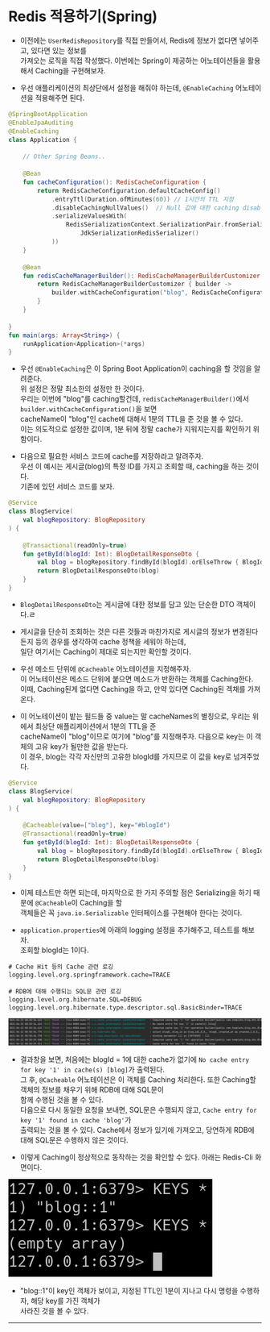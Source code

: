 # Redis 적용하기(Spring)

- 이전에는 `UserRedisRepository`를 직접 만들어서, Redis에 정보가 없다면 넣어주고, 있다면 있는 정보를  
  가져오는 로직을 직접 작성했다. 이번에는 Spring이 제공하는 어노테이션들을 활용해서 Caching을 구현해보자.

- 우선 애플리케이션의 최상단에서 설정을 해줘야 하는데, `@EnableCaching` 어노테이션을 적용해주면 된다.

```kt
@SpringBootApplication
@EnableJpaAuditing
@EnableCaching
class Application {

    // Other Spring Beans..

    @Bean
    fun cacheConfiguration(): RedisCacheConfiguration {
        return RedisCacheConfiguration.defaultCacheConfig()
            .entryTtl(Duration.ofMinutes(60)) // 1시간의 TTL 지정
            .disableCachingNullValues()  // Null 값에 대한 caching disable
            .serializeValuesWith(
                RedisSerializationContext.SerializationPair.fromSerializer(
                    JdkSerializationRedisSerializer()
            ))
    }

    @Bean
    fun redisCacheManagerBuilder(): RedisCacheManagerBuilderCustomizer {
        return RedisCacheManagerBuilderCustomizer { builder ->
            builder.withCacheConfiguration("blog", RedisCacheConfiguration.defaultCacheConfig().entryTtl(Duration.ofMinutes(1)))
        }
    }

}
fun main(args: Array<String>) {
    runApplication<Application>(*args)
}
```

- 우선 `@EnableCaching`은 이 Spring Boot Application이 caching을 할 것임을 알려준다.  
  위 설정은 정말 최소한의 설정만 한 것이다.  
  우리는 이번에 "blog"를 caching할건데, `redisCacheManagerBuilder()`에서 `builder.withCacheConfiguration()`을 보면  
  cacheName이 "blog"인 cache에 대해서 1분의 TTL을 준 것을 볼 수 있다.  
  이는 의도적으로 설정한 값이며, 1분 뒤에 정말 cache가 지워지는지를 확인하기 위함이다.

- 다음으로 필요한 서비스 코드에 cache를 저장하라고 알려주자.  
  우선 이 예시는 게시글(blog)의 특정 ID를 가지고 조회할 때, caching을 하는 것이다.  
  기존에 있던 서비스 코드를 보자.

```kt
@Service
class BlogService(
    val blogRepository: BlogRepository
) {

    @Transactional(readOnly=true)
    fun getById(blogId: Int): BlogDetailResponseDto {
        val blog = blogRepository.findById(blogId).orElseThrow { BlogIdNotFoundException() }
        return BlogDetailResponseDto(blog)
    }
}
```

- `BlogDetailResponseDto`는 게시글에 대한 정보를 담고 있는 단순한 DTO 객체이다.ㄹ
- 게시글을 단순히 조회하는 것은 다른 것들과 마찬가지로 게시글의 정보가 변경된다든지 등의 경우를 생각하여 cache 정책을 세워야 하는데,  
  일단 여기서는 Caching이 제대로 되는지만 확인할 것이다.

- 우선 메소드 단위에 `@Cacheable` 어노테이션을 지정해주자.  
  이 어노테이션은 메소드 단위에 붙으면 메소드가 반환하는 객체를 Caching한다.  
  이때, Caching된게 없다면 Caching을 하고, 만약 있다면 Caching된 겍채를 가져온다.

- 이 어노테이션이 밭는 필드들 중 value는 말 cacheNames의 별칭으로, 우리는 위에서 최상단 애플리케이션에서 1분의 TTL을 준  
  cacheName이 "blog"이므로 여기에 "blog"를 지정해주자. 다음으로 key는 이 객체의 고유 key가 될만한 값을 받는다.  
  이 경우, blog는 각각 자신만의 고유한 blogId를 가지므로 이 값을 key로 넘겨주었다.

```kt
@Service
class BlogService(
    val blogRepository: BlogRepository
) {

    @Cacheable(value=["blog"], key="#blogId")
    @Transactional(readOnly=true)
    fun getById(blogId: Int): BlogDetailResponseDto {
        val blog = blogRepository.findById(blogId).orElseThrow { BlogIdNotFoundException() }
        return BlogDetailResponseDto(blog)
    }
}
```

- 이제 테스트만 하면 되는데, 마지막으로 한 가지 주의할 점은 Serializing을 하기 때문에 `@Cacheable`이 Caching을 할  
  객체들은 꼭 `java.io.Serializable` 인터페이스를 구현해야 한다는 것이다.

- `application.properties`에 아래의 logging 설정을 추가해주고, 테스트를 해보자.  
  조회할 blogId는 1이다.

```properties
# Cache Hit 등의 Cache 관련 로깅
logging.level.org.springframework.cache=TRACE

# RDB에 대해 수행되는 SQL문 관련 로깅
logging.level.org.hibernate.SQL=DEBUG
logging.level.org.hibernate.type.descriptor.sql.BasicBinder=TRACE
```

![picture 1](../../../images/e438595399e2492d8fb74d01310319489d3b359cb26c1e5e99ac11c178bfb65d.png)

- 결과창을 보면, 처음에는 blogId = 1에 대한 cache가 없기에 `No cache entry for key '1' in cache(s) [blog]`가 출력된다.  
  그 후, `@Cacheable` 어노테이션은 이 객체를 Caching 처리한다. 또한 Caching할 객체의 정보를 채우기 위해 RDB에 대해 SQL문이  
  함께 수행된 것을 볼 수 있다.  
  다음으로 다시 동일한 요청을 보내면, SQL문은 수행되지 않고, `Cache entry for key '1' found in cache 'blog'`가  
  출력되는 것을 볼 수 있다. Cache에서 정보가 있기에 가져오고, 당연하게 RDB에 대해 SQL문은 수행하지 않은 것이다.

- 이렇게 Caching이 정상적으로 동작하는 것을 확인할 수 있다. 아래는 Redis-Cli 화면이다.

![picture 2](../../../images/f31d0bf0795a6dd684060d7c76a451cf6c1456d0f948e3643309a76e6373814a.png)

- "blog::1"이 key인 객체가 보이고, 지정된 TTL인 1분이 지나고 다시 명령을 수행하자, 해당 key를 가진 객체가  
 사라진 것을 볼 수 있다.
<hr/>
